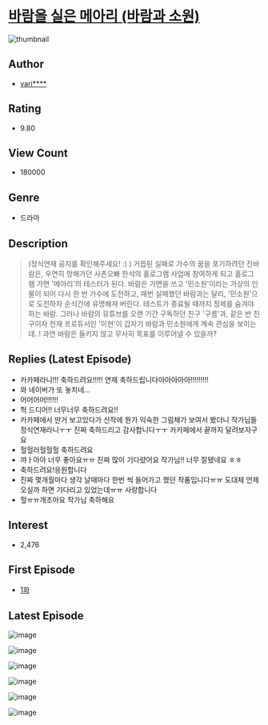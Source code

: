 # [바람을 실은 메아리 (바람과 소원)](https://comic.naver.com/bestChallenge/list?titleId=758233)
![thumbnail](https://image-comic.pstatic.net/user_contents_data/challenge_comic/2020/10/24/339360/thumbnail_202x16488d95b7e_2d47_47fc_8373_aa4215433a21_00002671.JPEG)

## Author
- [vari****](https://comic.naver.com/artistTitle?id=339360)

## Rating
- 9.80

## View Count
- 180000

## Genre
- 드라마

## Description
> (정식연재 공지를 확인해주세요! :) ) 거듭된 실패로 가수의 꿈을 포기하려던 진바람은, 우연히 망해가던 사촌오빠 한석의 홀로그램 사업에 참여하게 되고 홀로그램 가면 '메아리'의 테스터가 된다. 바람은 가면을 쓰고 '민소원'이라는 가상의 인물이 되어 다시 한 번 가수에 도전하고, 매번 실패했던 바람과는 달리, '민소원'으로 도전하자 순식간에 유명해져 버린다. 테스트가 종료될 때까지 정체를 숨겨야 하는 바람. 그러나 바람의 뮤튜브를 오랜 기간 구독하던 친구 '구름'과, 같은 반 친구이자 천재 프로듀서인 '이현'이 갑자기 바람과 민소원에게 계속 관심을 보이는데..! 과연 바람은 들키지 않고 무사히 목표를 이루어낼 수 있을까?

## Replies (Latest Episode)
- 카카페라니!!! 축하드려요!!!!! 연재 축하드립니다아아아아아!!!!!!!!!
- 와 네이버가 또 놓치네...
- 어머어머!!!!!!
- 헉 드디어!! 너무너무 축하드려요!!
- 카카페에서 딴거 보고있다가 신작에 뭔가 익숙한 그림체가 보여서 봤더니 작가님들 정식연재라니ㅜㅜ 진짜 축하드리고 감사합니다ㅜㅜ 카카페에서 끝까지 달려보자구요
- 헐헐러헐헐헐 축하드려요
- 꺄ㅏ아아 너무 좋아요ㅠㅠ 진짜 많이 기다럈어요 작가님!! 너무 잘됐네요 ㅎㅎ
- 축하드려요!응원합니다
- 진짜 몇개월마다 생각 날때마다 한번 씩 들어가고 했던 작품입니다ㅠㅠ 도대체 언제 오실까 하면 기다리고 있었는데ㅠㅠ 사랑합니다
- 헐ㅠㅠ개조아요 작가님 축하해요

## Interest
- 2,476

## First Episode
- [1화](https://comic.naver.com/bestChallenge/detail?titleId=758233&no=1)

## Latest Episode
![image](https://image-comic.pstatic.net/user_contents_data/challenge_comic/2022/07/14/339360/upload_4120847763689792357.jpeg)

![image](https://image-comic.pstatic.net/user_contents_data/challenge_comic/2022/07/14/339360/upload_3761968284974933345.jpeg)

![image](https://image-comic.pstatic.net/user_contents_data/challenge_comic/2022/07/14/339360/upload_7365976078033695073.jpeg)

![image](https://image-comic.pstatic.net/user_contents_data/challenge_comic/2022/07/14/339360/upload_3760844755923657829.jpeg)

![image](https://image-comic.pstatic.net/user_contents_data/challenge_comic/2022/07/14/339360/upload_3979270256940233318.jpeg)

![image](https://image-comic.pstatic.net/user_contents_data/challenge_comic/2022/07/14/339360/upload_7147271116395995747.jpeg)
